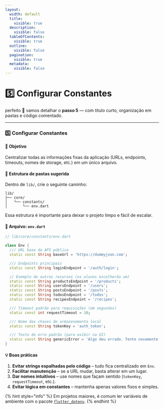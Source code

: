 ```yaml
---
layout:
  width: default
  title:
    visible: true
  description:
    visible: false
  tableOfContents:
    visible: true
  outline:
    visible: false
  pagination:
    visible: true
  metadata:
    visible: false
---
```


# 5️⃣ Configurar Constantes

perfeito 👏 vamos detalhar o **passo 5** — com título curto, organização em pastas e código comentado.

***

### **5️⃣ Configurar Constantes**

#### 🎯 Objetivo

Centralizar todas as informações fixas da aplicação (URLs, endpoints, timeouts, nomes de storage, etc.) em um único arquivo.

#### 📁 Estrutura de pastas sugerida

Dentro de `lib/`, crie o seguinte caminho:

```
lib/
├── core/
│   └── constants/
│       └── env.dart
```

Essa estrutura é importante para deixar o projeto limpo e fácil de escalar.

#### 🧩 Arquivo: `env.dart`

```dart
// lib/core/constants/env.dart

class Env {
  /// URL base da API pública
  static const String baseUrl = 'https://dummyjson.com';

  /// Endpoints principais
  static const String loginEndpoint = '/auth/login';

  // Exemplo de outros recursos (os alunos escolherão um)
  static const String productsEndpoint = '/products';
  static const String usersEndpoint = '/users';
  static const String postsEndpoint = '/posts';
  static const String todosEndpoint = '/todos';
  static const String recipesEndpoint = '/recipes';

  /// Timeout padrão para requisições (em segundos)
  static const int requestTimeout = 10;

  /// Nome das chaves de armazenamento local
  static const String tokenKey = 'auth_token';

  /// Texto de erro padrão (para exibir na UI)
  static const String genericError = 'Algo deu errado. Tente novamente.';
}
```

#### 💡 Boas práticas

1. **Evitar strings espalhadas pelo código** – tudo fica centralizado em `Env`.
2. **Facilitar manutenção** – se a URL mudar, basta alterar em um lugar.
3. **Dar nomes intuitivos** – use nomes que façam sentido (`tokenKey`, `requestTimeout`, etc.).
4. **Evitar lógica em constantes** – mantenha apenas valores fixos e simples.

{% hint style="info" %}
Em projetos maiores, é comum ler variáveis de ambiente com o pacote [`flutter_dotenv`](https://pub.dev/packages/flutter_dotenv).
{% endhint %}
